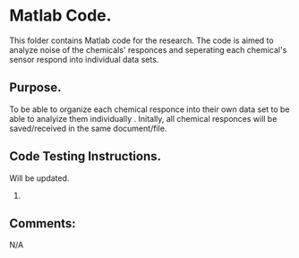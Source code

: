# Matlab Code.

This folder contains Matlab code for the research. 
The code is aimed to analyze noise of the chemicals' responces and seperating 
each chemical's sensor respond into individual data sets.


## Purpose.

To be able to organize each chemical responce into their own data set to be able to analyize them individually .
Initally, all chemical responces will be saved/received in the same document/file. 

## Code Testing Instructions.

Will be updated.

1. 

## Comments:

N/A


